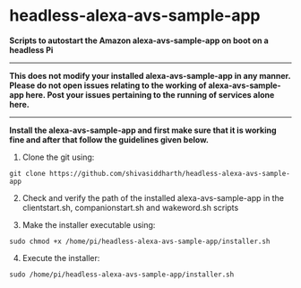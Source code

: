 # headless-alexa-avs-sample-app

**Scripts to autostart the Amazon alexa-avs-sample-app on boot on a headless Pi** 

**********************************************************************  
**This does not modify your installed alexa-avs-sample-app in any manner. Please do not open issues relating to the working of alexa-avs-sample-app here. Post your issues pertaining to the running of services alone here.**  
**********************************************************************  

**Install the alexa-avs-sample-app and first make sure that it is working fine and after that follow the guidelines given below.**   

1. Clone the git using:  
```
git clone https://github.com/shivasiddharth/headless-alexa-avs-sample-app  
```

2. Check and verify the path of the installed alexa-avs-sample-app in the clientstart.sh, companionstart.sh	and wakeword.sh scripts  

3. Make the installer executable using:
```
sudo chmod +x /home/pi/headless-alexa-avs-sample-app/installer.sh  
```

4. Execute the installer:  
```
sudo /home/pi/headless-alexa-avs-sample-app/installer.sh  
```
